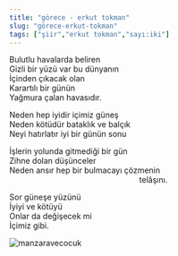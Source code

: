 ```yaml
---
title: "görece - erkut tokman"
slug: "görece-erkut-tokman"
tags: ["şiir","erkut tokman","sayı:iki"]
---
```


Bulutlu havalarda beliren  
Gizli bir yüzü var bu dünyanın  
İçinden çıkacak olan  
Karartılı bir günün  
Yağmura çalan havasıdır.

Neden hep iyidir içimiz güneş  
Neden kötüdür bataklık ve balçık  
Neyi hatırlatır iyi bir günün sonu

İşlerin yolunda gitmediği bir gün  
Zihne dolan düşünceler  
Neden ansır hep bir bulmacayı çözmenin  
                                                           telâşını.

Sor güneşe yüzünü  
İyiyi ve kötüyü  
Onlar da değişecek mi  
İçimiz gibi.

![manzaravecocuk](/img/ky02_17b_serapgecu.jpg)
